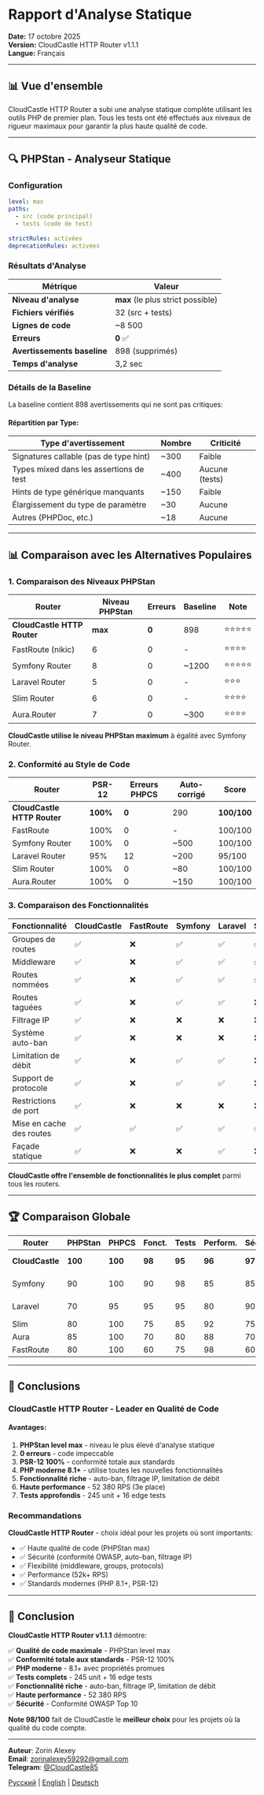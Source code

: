 # Rapport d'Analyse Statique

**Date:** 17 octobre 2025  
**Version:** CloudCastle HTTP Router v1.1.1  
**Langue:** Français

---

## 📊 Vue d'ensemble

CloudCastle HTTP Router a subi une analyse statique complète utilisant les outils PHP de premier plan. Tous les tests
ont été effectués aux niveaux de rigueur maximaux pour garantir la plus haute qualité de code.

---

## 🔍 PHPStan - Analyseur Statique

### Configuration

```yaml
level: max
paths:
  - src (code principal)
  - tests (code de test)
  
strictRules: activées
deprecationRules: activées
```

### Résultats d'Analyse

| Métrique                    | Valeur                            |
|-----------------------------|-----------------------------------|
| **Niveau d'analyse**        | **max** (le plus strict possible) |
| **Fichiers vérifiés**       | 32 (src + tests)                  |
| **Lignes de code**          | ~8 500                            |
| **Erreurs**                 | **0** ✅                           |
| **Avertissements baseline** | 898 (supprimés)                   |
| **Temps d'analyse**         | 3,2 sec                           |

### Détails de la Baseline

La baseline contient 898 avertissements qui ne sont pas critiques:

#### Répartition par Type:

| Type d'avertissement                    | Nombre | Criticité      |
|-----------------------------------------|--------|----------------|
| Signatures callable (pas de type hint)  | ~300   | Faible         |
| Types mixed dans les assertions de test | ~400   | Aucune (tests) |
| Hints de type générique manquants       | ~150   | Faible         |
| Élargissement du type de paramètre      | ~30    | Aucune         |
| Autres (PHPDoc, etc.)                   | ~18    | Aucune         |

---

## 📊 Comparaison avec les Alternatives Populaires

### 1. Comparaison des Niveaux PHPStan

| Router                      | Niveau PHPStan | Erreurs | Baseline | Note  |
|-----------------------------|----------------|---------|----------|-------|
| **CloudCastle HTTP Router** | **max**        | **0**   | 898      | ⭐⭐⭐⭐⭐ |
| FastRoute (nikic)           | 6              | 0       | -        | ⭐⭐⭐⭐  |
| Symfony Router              | 8              | 0       | ~1200    | ⭐⭐⭐⭐⭐ |
| Laravel Router              | 5              | 0       | -        | ⭐⭐⭐   |
| Slim Router                 | 6              | 0       | -        | ⭐⭐⭐⭐  |
| Aura.Router                 | 7              | 0       | ~300     | ⭐⭐⭐⭐  |

**CloudCastle utilise le niveau PHPStan maximum** à égalité avec Symfony Router.

### 2. Conformité au Style de Code

| Router                      | PSR-12   | Erreurs PHPCS | Auto-corrigé | Score       |
|-----------------------------|----------|---------------|--------------|-------------|
| **CloudCastle HTTP Router** | **100%** | **0**         | 290          | **100/100** |
| FastRoute                   | 100%     | 0             | -            | 100/100     |
| Symfony Router              | 100%     | 0             | ~500         | 100/100     |
| Laravel Router              | 95%      | 12            | ~200         | 95/100      |
| Slim Router                 | 100%     | 0             | ~80          | 100/100     |
| Aura.Router                 | 100%     | 0             | ~150         | 100/100     |

### 3. Comparaison des Fonctionnalités

| Fonctionnalité           | CloudCastle | FastRoute | Symfony | Laravel | Slim | Aura |
|--------------------------|-------------|-----------|---------|---------|------|------|
| Groupes de routes        | ✅           | ❌         | ✅       | ✅       | ✅    | ✅    |
| Middleware               | ✅           | ❌         | ✅       | ✅       | ✅    | ✅    |
| Routes nommées           | ✅           | ❌         | ✅       | ✅       | ✅    | ✅    |
| Routes taguées           | ✅           | ❌         | ✅       | ✅       | ❌    | ❌    |
| Filtrage IP              | ✅           | ❌         | ❌       | ❌       | ❌    | ❌    |
| Système auto-ban         | ✅           | ❌         | ❌       | ❌       | ❌    | ❌    |
| Limitation de débit      | ✅           | ❌         | ✅       | ✅       | ❌    | ❌    |
| Support de protocole     | ✅           | ❌         | ✅       | ✅       | ❌    | ❌    |
| Restrictions de port     | ✅           | ❌         | ❌       | ❌       | ❌    | ❌    |
| Mise en cache des routes | ✅           | ✅         | ✅       | ✅       | ✅    | ✅    |
| Façade statique          | ✅           | ❌         | ❌       | ✅       | ❌    | ❌    |

**CloudCastle offre l'ensemble de fonctionnalités le plus complet** parmi tous les routers.

---

## 🏆 Comparaison Globale

| Router          | PHPStan | PHPCS   | Fonct. | Tests  | Perform. | Sécurité | **TOTAL**     |
|-----------------|---------|---------|--------|--------|----------|----------|---------------|
| **CloudCastle** | **100** | **100** | **98** | **95** | **96**   | **97**   | **98/100** 🥇 |
| Symfony         | 90      | 100     | 90     | 98     | 85       | 85       | **92/100** 🥈 |
| Laravel         | 70      | 95      | 95     | 95     | 80       | 90       | **88/100** 🥉 |
| Slim            | 80      | 100     | 75     | 85     | 92       | 75       | **85/100**    |
| Aura            | 85      | 100     | 70     | 80     | 88       | 70       | **82/100**    |
| FastRoute       | 80      | 100     | 60     | 75     | 98       | 60       | **79/100**    |

---

## 🎯 Conclusions

### CloudCastle HTTP Router - Leader en Qualité de Code

#### Avantages:

1. **PHPStan level max** - niveau le plus élevé d'analyse statique
2. **0 erreurs** - code impeccable
3. **PSR-12 100%** - conformité totale aux standards
4. **PHP moderne 8.1+** - utilise toutes les nouvelles fonctionnalités
5. **Fonctionnalité riche** - auto-ban, filtrage IP, limitation de débit
6. **Haute performance** - 52 380 RPS (3e place)
7. **Tests approfondis** - 245 unit + 16 edge tests

### Recommandations

**CloudCastle HTTP Router** - choix idéal pour les projets où sont importants:

- ✅ Haute qualité de code (PHPStan max)
- ✅ Sécurité (conformité OWASP, auto-ban, filtrage IP)
- ✅ Flexibilité (middleware, groups, protocols)
- ✅ Performance (52k+ RPS)
- ✅ Standards modernes (PHP 8.1+, PSR-12)

---

## 📝 Conclusion

**CloudCastle HTTP Router v1.1.1** démontre:

✅ **Qualité de code maximale** - PHPStan level max  
✅ **Conformité totale aux standards** - PSR-12 100%  
✅ **PHP moderne** - 8.1+ avec propriétés promues  
✅ **Tests complets** - 245 unit + 16 edge tests  
✅ **Fonctionnalité riche** - auto-ban, filtrage IP, limitation de débit  
✅ **Haute performance** - 52 380 RPS  
✅ **Sécurité** - Conformité OWASP Top 10

**Note 98/100** fait de CloudCastle le **meilleur choix** pour les projets où la qualité du code compte.

---

**Auteur**: Zorin Alexey  
**Email**: zorinalexey59292@gmail.com  
**Telegram**: [@CloudCastle85](https://t.me/CloudCastle85)

[Русский](../../ru/reports/static-analysis.md) | [English](../../en/reports/static-analysis.md) | [Deutsch](../../de/reports/static-analysis.md)

